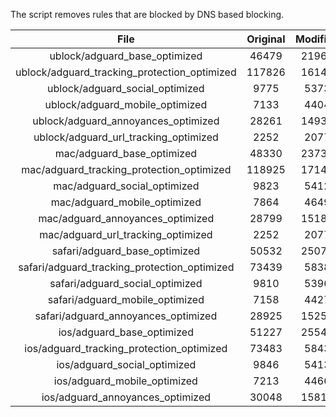 The script removes rules that are blocked by DNS based blocking.


| File | Original | Modified |
|:----:|:-----:|:-----:|
| ublock/adguard_base_optimized | 46479 | 21968 |
| ublock/adguard_tracking_protection_optimized | 117826 | 16142 |
| ublock/adguard_social_optimized | 9775 | 5373 |
| ublock/adguard_mobile_optimized | 7133 | 4404 |
| ublock/adguard_annoyances_optimized | 28261 | 14931 |
| ublock/adguard_url_tracking_optimized | 2252 | 2077 |
| mac/adguard_base_optimized | 48330 | 23738 |
| mac/adguard_tracking_protection_optimized | 118925 | 17144 |
| mac/adguard_social_optimized | 9823 | 5412 |
| mac/adguard_mobile_optimized | 7864 | 4649 |
| mac/adguard_annoyances_optimized | 28799 | 15185 |
| mac/adguard_url_tracking_optimized | 2252 | 2077 |
| safari/adguard_base_optimized | 50532 | 25076 |
| safari/adguard_tracking_protection_optimized | 73439 | 5838 |
| safari/adguard_social_optimized | 9810 | 5396 |
| safari/adguard_mobile_optimized | 7158 | 4427 |
| safari/adguard_annoyances_optimized | 28925 | 15258 |
| ios/adguard_base_optimized | 51227 | 25540 |
| ios/adguard_tracking_protection_optimized | 73483 | 5843 |
| ios/adguard_social_optimized | 9846 | 5413 |
| ios/adguard_mobile_optimized | 7213 | 4466 |
| ios/adguard_annoyances_optimized | 30048 | 15812 |